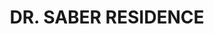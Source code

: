 ---
#preview
title: DR. SABER RESIDENCE
image: /img/project-pic-11.png
short: "Drainage And Water Supply System,
Heating System(Boiler, Solar and Radiators) and
HVAC System(DX units)"
location: "Lebanon"
dates: "2011"


details:
    items:
        - label: Main Contractor
          value: HAJJ CONCEPT

        - label: Mechanical Contractor
          value: MSTech For Engineering S.A.R.L  

        - label: Duration
          value: 2 Years 
        
        - label: Completion Date
          value: 2011
        

#full details
checklist:
    title: Scope Of Work
    items:
        - Drainage And Water Supply System
        - Heating System(Boiler, Solar and Radiators)
        - HVAC System(DX units)


slider: 
    items:
        - image: /img/project-pic-11.png
          alt: "image"
---